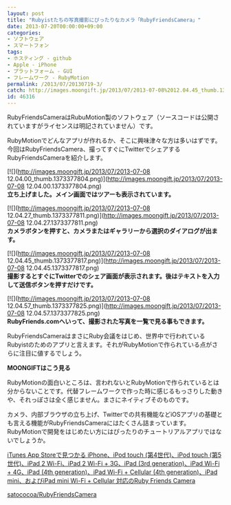 ```yaml
---
layout: post
title: "Rubyistたちの写真撮影にぴったりなカメラ「RubyFriendsCamera」"
date: 2013-07-20T00:00:00+09:00
categories:
- ソフトウェア
- スマートフォン
tags: 
- ホスティング - github
- Apple - iPhone
- プラットフォーム - GUI
- フレームワーク - RubyMotion
permalink: /2013/07/20130719-3/
catch: http://images.moongift.jp/2013/07/2013-07-08%2012.04.45_thumb.1373377817.png
id: 46316
---
```

RubyFriendsCameraはRubuMotion製のソフトウェア（ソースコードは公開されていますがライセンスは明記されていません）です。

  
  

RubyMotionでどんなアプリが作れるか、そこに興味津々な方は多いはずです。今回はRubyFriendsCamera、撮ってすぐにTwitterでシェアするRubyFriendsCameraを紹介します。

  

[![](http://images.moongift.jp/2013/07/2013-07-08 12.04.00_thumb.1373377804.png)](http://images.moongift.jp/2013/07/2013-07-08 12.04.00.1373377804.png)  
**立ち上げました。メイン画面ではツアーも表示されています。**

  

[![](http://images.moongift.jp/2013/07/2013-07-08 12.04.27_thumb.1373377811.png)](http://images.moongift.jp/2013/07/2013-07-08 12.04.27.1373377811.png)  
**カメラボタンを押すと、カメラまたはギャラリーから選択のダイアログが出ます。**

  

[![](http://images.moongift.jp/2013/07/2013-07-08 12.04.45_thumb.1373377817.png)](http://images.moongift.jp/2013/07/2013-07-08 12.04.45.1373377817.png)  
**撮影するとすぐにTwitterでのシェア画面が表示されます。後はテキストを入力して送信ボタンを押すだけです。**

  

[![](http://images.moongift.jp/2013/07/2013-07-08 12.04.57_thumb.1373377825.png)](http://images.moongift.jp/2013/07/2013-07-08 12.04.57.1373377825.png)  
**RubyFriends.comへいって、撮影された写真を一覧で見る事もできます。**

  

RubyFriendsCameraはまさにRuby会議をはじめ、世界中で行われているRubyistのためのアプリと言えます。それがRubyMotionで作られている点がさらに注目に値するでしょう。

  
  
  

**MOONGIFTはこう見る**

  

RubyMotionの面白いところは、言われないとRubyMotionで作られているとは分からないことです。代替フレームワークで作った時に感じるもっさりした動きや、それっぽさは全く感じません。まさにネイティブそのものです。

  

カメラ、内部ブラウザの立ち上げ、Twitterでの共有機能などiOSアプリの基礎とも言える機能がRubyFriendsCameraにはたくさん詰まっています。RubyMotionで開発をはじめたい方にはぴったりのチュートリアルアプリではないでしょうか。

  

[iTunes App Storeで見つかる iPhone、iPod touch (第4世代)、iPod touch (第5世代)、iPad 2 Wi-Fi、iPad 2 Wi-Fi + 3G、iPad (3rd generation)、iPad Wi-Fi + 4G、iPad (4th generation)、iPad Wi-Fi + Cellular (4th generation)、iPad mini、およびiPad mini Wi-Fi + Cellular 対応のRuby Friends Camera](https://itunes.apple.com/jp/app/ruby-friends-camera/id602073192?mt=8)

  
  

[satococoa/RubyFriendsCamera](https://github.com/satococoa/RubyFriendsCamera)

